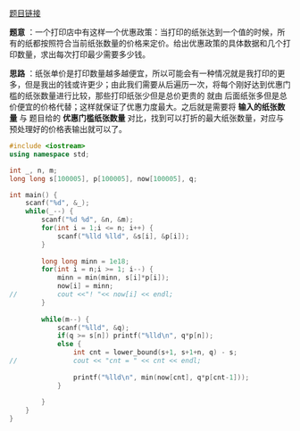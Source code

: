 [题目链接](https://zoj.pintia.cn/problem-sets/91827364500/problems/91827369571)

**题意** ：一个打印店中有这样一个优惠政策：当打印的纸张达到一个值的时候，所有的纸都按照符合当前纸张数量的价格来定价。给出优惠政策的具体数据和几个打印数量，求出每次打印最少需要多少钱。

**思路** ：纸张单价是打印数量越多越便宜，所以可能会有一种情况就是我打印的更多，但是我出的钱或许更少；由此我们需要从后遍历一次，将每个刚好达到优惠门槛的纸张数量进行比较，那些打印纸张少但是总价更贵的 就由 后面纸张多但是总价便宜的价格代替；这样就保证了优惠力度最大。之后就是需要将 **输入的纸张数量** 与 题目给的 **优惠门槛纸张数量** 对比，找到可以打折的最大纸张数量，对应与预处理好的价格表输出就可以了。

```cpp
#include <iostream>
using namespace std;

int _, n, m;
long long s[100005], p[100005], now[100005], q;

int main() {
	scanf("%d", &_);
	while(_--) {
		scanf("%d %d", &n, &m);
		for(int i = 1;i <= n; i++) {
			scanf("%lld %lld", &s[i], &p[i]);
		}
		
		long long minn = 1e18;
		for(int i = n;i >= 1; i--) {
			minn = min(minn, s[i]*p[i]);
			now[i] = minn;
//			cout <<"! "<< now[i] << endl;
		}
		
		while(m--) {
			scanf("%lld", &q);
			if(q >= s[n]) printf("%lld\n", q*p[n]);
			else {
				int cnt = lower_bound(s+1, s+1+n, q) - s;
//				cout << "cnt = " << cnt << endl;
				
				printf("%lld\n", min(now[cnt], q*p[cnt-1]));
			}
			
		}
	}
}
```

